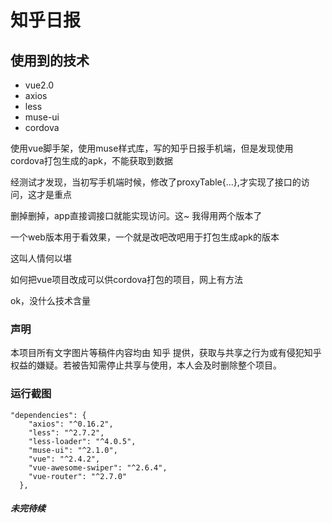 # 知乎日报

## 使用到的技术
*  vue2.0
*  axios
*  less
*  muse-ui
*  cordova

使用vue脚手架，使用muse样式库，写的知乎日报手机端，但是发现使用cordova打包生成的apk，不能获取到数据

经测试才发现，当初写手机端时候，修改了proxyTable{...},才实现了接口的访问，这才是重点

删掉删掉，app直接调接口就能实现访问。这~   我得用两个版本了

一个web版本用于看效果，一个就是改吧改吧用于打包生成apk的版本

这叫人情何以堪

如何把vue项目改成可以供cordova打包的项目，网上有方法

ok，没什么技术含量

### 声明

本项目所有文字图片等稿件内容均由 知乎 提供，获取与共享之行为或有侵犯知乎权益的嫌疑。若被告知需停止共享与使用，本人会及时删除整个项目。

### 运行截图


``` dependencies
"dependencies": {
    "axios": "^0.16.2",
    "less": "^2.7.2",
    "less-loader": "^4.0.5",
    "muse-ui": "^2.1.0",
    "vue": "^2.4.2",
    "vue-awesome-swiper": "^2.6.4",
    "vue-router": "^2.7.0"
  },
```
##### 未完待续

